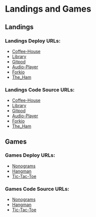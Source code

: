 # Landings and Games

## Landings

### Landings Deploy URLs:

- [Coffee-House](https://rolling-scopes-school.github.io/alexhiriavenko-JSFE2023Q4/coffee-house/)
- [Library](https://rolling-scopes-school.github.io/tsmika-JSFEPRESCHOOL2023Q2/library/)
- [Gitpod](https://alexhiriavenko.github.io/Landings_and_Games/Gitpod/)
- [Audio-Player](https://rolling-scopes-school.github.io/alexhiriavenko-JSFEPRESCHOOL2023Q2/audio-player/)
- [Forkio](https://alexhiriavenko.github.io/Landings_and_Games/Forkio/)
- [The_Ham](https://alexhiriavenko.github.io/Landings_and_Games/The_Ham/)

### Landings Code Source URLs:

- [Coffee-House]()
- [Library]()
- [Gitpod]()
- [Audio-Player]()
- [Forkio]()
- [The_Ham]()

## Games

### Games Deploy URLs:

- [Nonograms](https://rolling-scopes-school.github.io/alexhiriavenko-JSFE2023Q4/nonograms/)
- [Hangman](https://rolling-scopes-school.github.io/alexhiriavenko-JSFE2023Q4/hangman/)
- [Tic-Tac-Toe](https://rolling-scopes-school.github.io/alexhiriavenko-JSFEPRESCHOOL2023Q2/tic-tac-toe/)

### Games Code Source URLs:

- [Nonograms]()
- [Hangman]()
- [Tic-Tac-Toe]()
